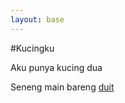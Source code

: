 ```yaml
---
layout: base
---
```


#Kucingku

Aku punya kucing dua

Seneng main bareng [duit](https://www.holatami.com)
